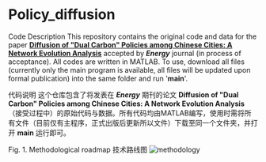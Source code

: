 # Policy_diffusion

Code Description
This repository contains the original code and data for the paper **[Diffusion of "Dual Carbon" Policies among Chinese Cities: A Network Evolution Analysis](https://doi.org/10.1016/j.energy.2024.131514)** accepted by _**Energy**_ journal (in process of acceptance). All codes are written in MATLAB. To use, download all files (currently only the main program is available, all files will be updated upon formal publication) into the same folder and run '**main**'.

代码说明
这个仓库包含了将发表在 _**Energy**_ 期刊的论文 **Diffusion of "Dual Carbon" Policies among Chinese Cities: A Network Evolution Analysis**（接受过程中）的原始代码与数据。所有代码均由MATLAB编写，使用时需将所有文件（目前仅有主程序，正式出版后更新所以文件）下载至同一个文件夹，并打开 **main** 运行即可。

Fig. 1. Methodological roadmap 技术路线图
![methodology](https://github.com/Carl723000/Policy_diffusion/assets/74130028/49bdb0dc-59ca-47c3-8205-5987f54553e6)
